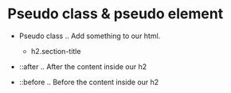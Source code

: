 # Pseudo class & pseudo element
- Pseudo class .. Add something to our html.

    - h2.section-title
- ::after .. After the content inside our h2

- ::before .. Before the content inside our h2